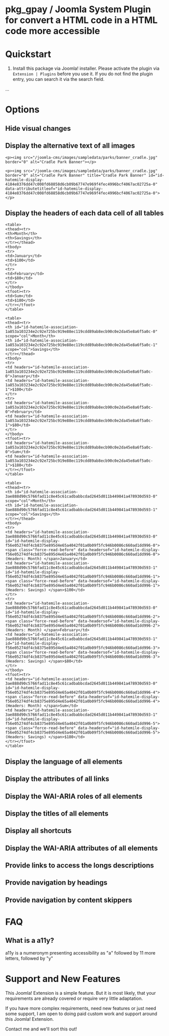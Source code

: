 # pkg_gpay / Joomla System Plugin for convert a HTML code in a HTML code more accessible
 
# Quickstart

1. Install this package via Joomla! installer. 
Please activate the plugin via `Extension | Plugins` before you use it. 
If you do not find the plugin entry, you can search it via the search field.

...

# Options

## Hide visual changes


## Display the alternative text of all images

```<p><img src="/joomla-cms/images/sampledata/parks/banner_cradle.jpg" border="0" alt="Cradle Park Banner"></p>```


```<p><img src="/joomla-cms/images/sampledata/parks/banner_cradle.jpg" border="0" alt="Cradle Park Banner" title="Cradle Park Banner" id="id-hatemile-display-4184e8376dd47c008fd68858d6cb09b67747e969f4fec4996bcf4067ac02725a-0" data-attributetitleof="id-hatemile-display-4184e8376dd47c008fd68858d6cb09b67747e969f4fec4996bcf4067ac02725a-0"></p>```


## Display the headers of each data cell of all tables

```
<table>
<thead><tr>
<th>Month</th>
<th>Savings</th>
</tr></thead>
<tbody>
<tr>
<td>January</td>
<td>$100</td>
</tr>
<tr>
<td>February</td>
<td>$80</td>
</tr>
</tbody>
<tfoot><tr>
<td>Sum</td>
<td>$180</td>
</tr></tfoot>
</table>
```


```
<table>
<thead><tr>
<th id="id-hatemile-association-1a853a103234e2c92e725bc919e88ec119cdd89ab8ecb90c0e2da45e8a6f5a0c-0" scope="col">Month</th>
<th id="id-hatemile-association-1a853a103234e2c92e725bc919e88ec119cdd89ab8ecb90c0e2da45e8a6f5a0c-1" scope="col">Savings</th>
</tr></thead>
<tbody>
<tr>
<td headers="id-hatemile-association-1a853a103234e2c92e725bc919e88ec119cdd89ab8ecb90c0e2da45e8a6f5a0c-0">January</td>
<td headers="id-hatemile-association-1a853a103234e2c92e725bc919e88ec119cdd89ab8ecb90c0e2da45e8a6f5a0c-1">$100</td>
</tr>
<tr>
<td headers="id-hatemile-association-1a853a103234e2c92e725bc919e88ec119cdd89ab8ecb90c0e2da45e8a6f5a0c-0">February</td>
<td headers="id-hatemile-association-1a853a103234e2c92e725bc919e88ec119cdd89ab8ecb90c0e2da45e8a6f5a0c-1">$80</td>
</tr>
</tbody>
<tfoot><tr>
<td headers="id-hatemile-association-1a853a103234e2c92e725bc919e88ec119cdd89ab8ecb90c0e2da45e8a6f5a0c-0">Sum</td>
<td headers="id-hatemile-association-1a853a103234e2c92e725bc919e88ec119cdd89ab8ecb90c0e2da45e8a6f5a0c-1">$180</td>
</tr></tfoot>
</table>
```


```
<table>
<thead><tr>
<th id="id-hatemile-association-3ae888d90c5766fad11c8e45c61cadbabbcdad2645d011b449841a478930d593-0" scope="col">Month</th>
<th id="id-hatemile-association-3ae888d90c5766fad11c8e45c61cadbabbcdad2645d011b449841a478930d593-1" scope="col">Savings</th>
</tr></thead>
<tbody>
<tr>
<td headers="id-hatemile-association-3ae888d90c5766fad11c8e45c61cadbabbcdad2645d011b449841a478930d593-0" id="id-hatemile-display-f56e05274df4cb8375e895d4e65a4042f01a0b09f5fc946b0086c660ad1dd996-0">
<span class="force-read-before" data-headersof="id-hatemile-display-f56e05274df4cb8375e895d4e65a4042f01a0b09f5fc946b0086c660ad1dd996-0"> (Headers: Month) </span>January</td>
<td headers="id-hatemile-association-3ae888d90c5766fad11c8e45c61cadbabbcdad2645d011b449841a478930d593-1" id="id-hatemile-display-f56e05274df4cb8375e895d4e65a4042f01a0b09f5fc946b0086c660ad1dd996-1">
<span class="force-read-before" data-headersof="id-hatemile-display-f56e05274df4cb8375e895d4e65a4042f01a0b09f5fc946b0086c660ad1dd996-1"> (Headers: Savings) </span>$100</td>
</tr>
<tr>
<td headers="id-hatemile-association-3ae888d90c5766fad11c8e45c61cadbabbcdad2645d011b449841a478930d593-0" id="id-hatemile-display-f56e05274df4cb8375e895d4e65a4042f01a0b09f5fc946b0086c660ad1dd996-2">
<span class="force-read-before" data-headersof="id-hatemile-display-f56e05274df4cb8375e895d4e65a4042f01a0b09f5fc946b0086c660ad1dd996-2"> (Headers: Month) </span>February</td>
<td headers="id-hatemile-association-3ae888d90c5766fad11c8e45c61cadbabbcdad2645d011b449841a478930d593-1" id="id-hatemile-display-f56e05274df4cb8375e895d4e65a4042f01a0b09f5fc946b0086c660ad1dd996-3">
<span class="force-read-before" data-headersof="id-hatemile-display-f56e05274df4cb8375e895d4e65a4042f01a0b09f5fc946b0086c660ad1dd996-3"> (Headers: Savings) </span>$80</td>
</tr>
</tbody>
<tfoot><tr>
<td headers="id-hatemile-association-3ae888d90c5766fad11c8e45c61cadbabbcdad2645d011b449841a478930d593-0" id="id-hatemile-display-f56e05274df4cb8375e895d4e65a4042f01a0b09f5fc946b0086c660ad1dd996-4">
<span class="force-read-before" data-headersof="id-hatemile-display-f56e05274df4cb8375e895d4e65a4042f01a0b09f5fc946b0086c660ad1dd996-4"> (Headers: Month) </span>Sum</td>
<td headers="id-hatemile-association-3ae888d90c5766fad11c8e45c61cadbabbcdad2645d011b449841a478930d593-1" id="id-hatemile-display-f56e05274df4cb8375e895d4e65a4042f01a0b09f5fc946b0086c660ad1dd996-5">
<span class="force-read-before" data-headersof="id-hatemile-display-f56e05274df4cb8375e895d4e65a4042f01a0b09f5fc946b0086c660ad1dd996-5"> (Headers: Savings) </span>$180</td>
</tr></tfoot>
</table>
```


## Display the language of all elements	

## Display the attributes of all links	

## Display the WAI-ARIA roles of all elements	

## Display the titles of all elements	

## Display all shortcuts	

## Display the WAI-ARIA attributes of all elements	

## Provide links to access the longs descriptions
	

## Provide navigation by headings	

## Provide navigation by content skippers	

# FAQ
## What is a a11y?
a11y is a numeronym presenting accessibility as "a" followed by 11 more letters, followed by "y"

# Support and New Features

This Joomla! Extension is a simple feature. But it is most likely, that your requirements are 
already covered or require very little adaptation.

If you have more complex requirements, need new features or just need some support, 
I am open to doing paid custom work and support around this Joomla! Extension. 

Contact me and we'll sort this out!
